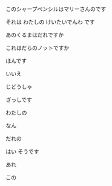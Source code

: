 このシャープペンシルはマリーさんのです

それは わたしの けいたいでんわ です

あのくるまはだれですか

これはだらのノットですか


ほんです

いいえ

じどうしゃ

ざっしです

わたしの

なん

だれの

はい そうです

あれ

この